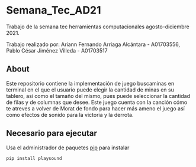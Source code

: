 # Semana_Tec_AD21
Trabajo de la semana tec herramientas computacionales agosto-diciembre 2021.

Trabajo realizado por:
Ariann Fernando Arriaga Alcántara - A01703556,                                                                 
Pablo César Jiménez Villeda - A01703517

## About
Este repositorio contiene la implementación de juego buscaminas en terminal
en el que el usuario puede elegir la cantidad de minas en su tablero, así
como el tamaño del mismo, pues puede seleccionar la cantidad de filas y de columnas
que desee.
Este juego cuenta con la canción cómo te atreves a volver de Morat de fondo para hacer más
ameno el juego así como efectos de sonido para la victoria y la derrota.

## Necesario para ejecutar
Usa el administrador de paquetes [pip](https://pip.pypa.io/en/stable/) para instalar 
```bash
pip install playsound
```